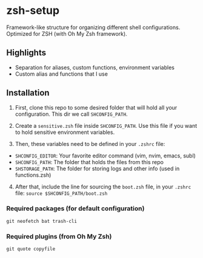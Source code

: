 # zsh-setup
Framework-like structure for organizing different shell configurations. Optimized for ZSH (with Oh My Zsh framework).

## Highlights
- Separation for aliases, custom functions, environment variables
- Custom alias and functions that I use

## Installation
1. First, clone this repo to some desired folder that will hold all your configuration. This dir we call `SHCONFIG_PATH`.

2. Create a `sensitive.zsh` file inside `SHCONFIG_PATH`. Use this file if you want to hold sensitive environment variables.

3. Then, these variables need to be defined in your `.zshrc` file:
  - `SHCONFIG_EDITOR`: Your favorite editor command (vim, nvim, emacs, subl)
  - `SHCONFIG_PATH`: The folder that holds the files from this repo
  - `SHSTORAGE_PATH`: The folder for storing logs and other info (used in functions.zsh)

4. After that, include the line for sourcing the `boot.zsh` file, in your `.zshrc` file:
`source $SHCONFIG_PATH/boot.zsh`

### Required packages (for default configuration)
```git neofetch bat trash-cli```

### Required plugins (from Oh My Zsh)
```git quote copyfile ```
